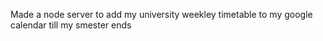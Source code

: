 Made a node server to add my university weekley timetable to my google calendar till my smester ends
